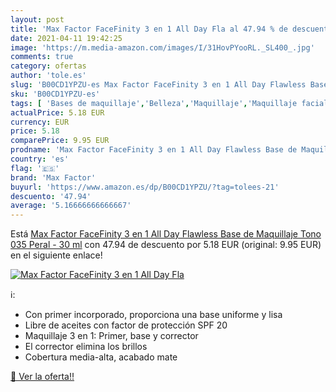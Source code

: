 ```yaml
---
layout: post
title: 'Max Factor FaceFinity 3 en 1 All Day Fla al 47.94 % de descuento'
date: 2021-04-11 19:42:25
image: 'https://m.media-amazon.com/images/I/31HovPYooRL._SL400_.jpg'
comments: true
category: ofertas
author: 'tole.es'
slug: 'B00CD1YPZU-es Max Factor FaceFinity 3 en 1 All Day Flawless Base de...'
sku: 'B00CD1YPZU-es'
tags: [ 'Bases de maquillaje','Belleza','Maquillaje','Maquillaje facial','factor','max','max factor', ]
actualPrice: 5.18 EUR
currency: EUR
price: 5.18
comparePrice: 9.95 EUR
prodname: 'Max Factor FaceFinity 3 en 1 All Day Flawless Base de Maquillaje Tono 035 Peral - 30 ml'
country: 'es'
flag: '🇪🇸'
brand: 'Max Factor'
buyurl: 'https://www.amazon.es/dp/B00CD1YPZU/?tag=tolees-21'
descuento: '47.94'
average: '5.16666666666667'
---
```


Está [Max Factor FaceFinity 3 en 1 All Day Flawless Base de Maquillaje Tono 035 Peral - 30 ml](https://www.amazon.es/dp/B00CD1YPZU/?tag=tolees-21) con 47.94 de descuento por 5.18 EUR (original: 9.95 EUR) en el siguiente enlace!

[![Max Factor FaceFinity 3 en 1 All Day Fla](https://m.media-amazon.com/images/I/31HovPYooRL._SL400_.jpg)](https://www.amazon.es/dp/B00CD1YPZU/?tag=tolees-21)

ℹ️:

- Con primer incorporado, proporciona una base uniforme y lisa
- Libre de aceites con factor de protección SPF 20
- Maquillaje 3 en 1: Primer, base y corrector
- El corrector elimina los brillos
- Cobertura media-alta, acabado mate

[🛒 Ver la oferta!!](https://www.amazon.es/dp/B00CD1YPZU/?tag=tolees-21)
